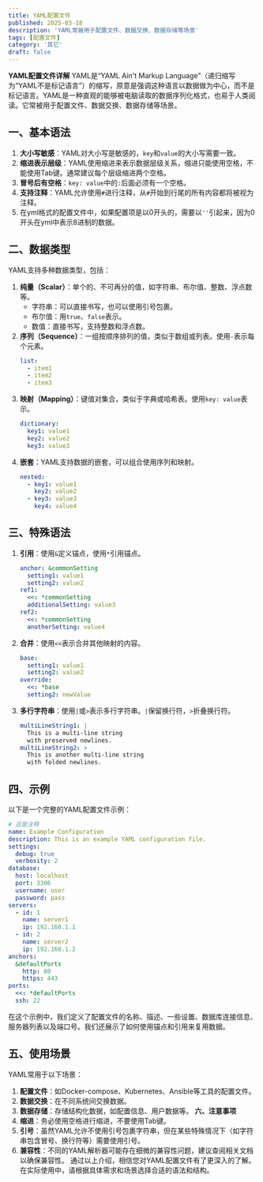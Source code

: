 ```yaml
---
title: YAML配置文件
published: 2025-03-18
description: 'YAML常被用于配置文件、数据交换、数据存储等场景'
tags: [配置文件]
category: '其它'
draft: false 
---
```

**YAML配置文件详解**
YAML是“YAML Ain't Markup Language”（递归缩写为“YAML不是标记语言”）的缩写，原意是强调这种语言以数据做为中心，而不是标记语言。YAML是一种直观的能够被电脑读取的数据序列化格式，也易于人类阅读。它常被用于配置文件、数据交换、数据存储等场景。

## 一、基本语法

1. **大小写敏感**：YAML对大小写是敏感的，`key`和`value`的大小写需要一致。
2. **缩进表示层级**：YAML使用缩进来表示数据层级关系，缩进只能使用空格，不能使用Tab键。通常建议每个层级缩进两个空格。
3. **冒号后有空格**：`key: value`中的`:`后面必须有一个空格。
4. **支持注释**：YAML允许使用`#`进行注释，从`#`开始到行尾的所有内容都将被视为注释。
5. 在yml格式的配置文件中，如果配置项是以0开头的，需要以`''`引起来，因为0开头在yml中表示8进制的数据。

## 二、数据类型

YAML支持多种数据类型，包括：
1. **纯量（Scalar）**：单个的、不可再分的值，如字符串、布尔值、整数、浮点数等。
   - 字符串：可以直接书写，也可以使用引号包裹。
   - 布尔值：用`true`、`false`表示。
   - 数值：直接书写，支持整数和浮点数。
2. **序列（Sequence）**：一组按顺序排列的值，类似于数组或列表。使用`-`表示每个元素。
   ```yaml
   list:
     - item1
     - item2
     - item3
   ```
3. **映射（Mapping）**：键值对集合，类似于字典或哈希表。使用`key: value`表示。
   ```yaml
   dictionary:
     key1: value1
     key2: value2
     key3: value3
   ```
4. **嵌套**：YAML支持数据的嵌套，可以组合使用序列和映射。
   ```yaml
   nested:
     - key1: value1
       key2: value2
     - key3: value3
       key4: value4
   ```
   
## 三、特殊语法

1. **引用**：使用`&`定义锚点，使用`*`引用锚点。
   
   ```yaml
   anchor: &commonSetting
     setting1: value1
     setting2: value2
   ref1:
     <<: *commonSetting
     additionalSetting: value3
   ref2:
     <<: *commonSetting
     anotherSetting: value4
   ```
2. **合并**：使用`<<`表示合并其他映射的内容。
   ```yaml
   base:
     setting1: value1
     setting2: value2
   override:
     <<: *base
     setting2: newValue
   ```
3. **多行字符串**：使用`|`或`>`表示多行字符串。`|`保留换行符，`>`折叠换行符。
   ```yaml
   multiLineString1: |
     This is a multi-line string
     with preserved newlines.
   multiLineString2: >
     This is another multi-line string
     with folded newlines.
   ```
## 四、示例

以下是一个完整的YAML配置文件示例：
```yaml
# 这是注释
name: Example Configuration
description: This is an example YAML configuration file.
settings:
  debug: true
  verbosity: 2
database:
  host: localhost
  port: 3306
  username: user
  password: pass
servers:
  - id: 1
    name: server1
    ip: 192.168.1.1
  - id: 2
    name: server2
    ip: 192.168.1.2
anchors:
  &defaultPorts
    http: 80
    https: 443
ports:
  <<: *defaultPorts
  ssh: 22
```
在这个示例中，我们定义了配置文件的名称、描述、一些设置、数据库连接信息、服务器列表以及端口号。我们还展示了如何使用锚点和引用来复用数据。
## 五、使用场景
YAML常用于以下场景：

1. **配置文件**：如Docker-compose、Kubernetes、Ansible等工具的配置文件。
2. **数据交换**：在不同系统间交换数据。
3. **数据存储**：存储结构化数据，如配置信息、用户数据等。
**六、注意事项**
1. **缩进**：务必使用空格进行缩进，不要使用Tab键。
2. **引号**：虽然YAML允许不使用引号包裹字符串，但在某些特殊情况下（如字符串包含冒号、换行符等）需要使用引号。
3. **兼容性**：不同的YAML解析器可能存在细微的兼容性问题，建议查阅相关文档以确保兼容性。
通过以上介绍，相信您对YAML配置文件有了更深入的了解。在实际使用中，请根据具体需求和场景选择合适的语法和结构。